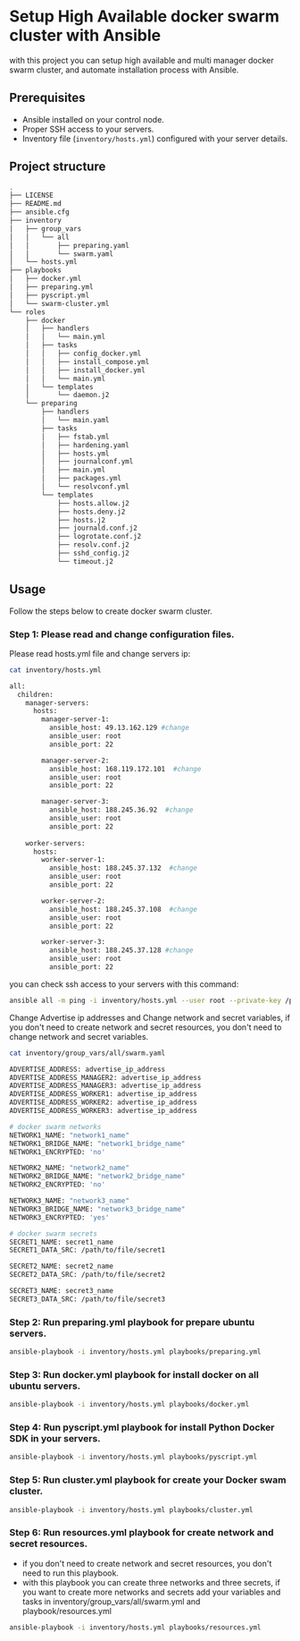# Setup High Available docker swarm cluster with Ansible

with this project you can setup high available and multi manager docker swarm cluster,
and automate installation process with Ansible.

## Prerequisites

- Ansible installed on your control node.
- Proper SSH access to your servers.
- Inventory file (`inventory/hosts.yml`) configured with your server details.

## Project structure

```sh
.
├── LICENSE
├── README.md
├── ansible.cfg
├── inventory
│   ├── group_vars
│   │   └── all
│   │       ├── preparing.yaml
│   │       └── swarm.yaml
│   └── hosts.yml
├── playbooks
│   ├── docker.yml
│   ├── preparing.yml
│   ├── pyscript.yml
│   └── swarm-cluster.yml
└── roles
    ├── docker
    │   ├── handlers
    │   │   └── main.yml
    │   ├── tasks
    │   │   ├── config_docker.yml
    │   │   ├── install_compose.yml
    │   │   ├── install_docker.yml
    │   │   └── main.yml
    │   └── templates
    │       └── daemon.j2
    └── preparing
        ├── handlers
        │   └── main.yaml
        ├── tasks
        │   ├── fstab.yml
        │   ├── hardening.yaml
        │   ├── hosts.yml
        │   ├── journalconf.yml
        │   ├── main.yml
        │   ├── packages.yml
        │   └── resolvconf.yml
        └── templates
            ├── hosts.allow.j2
            ├── hosts.deny.j2
            ├── hosts.j2
            ├── journald.conf.j2
            ├── logrotate.conf.j2
            ├── resolv.conf.j2
            ├── sshd_config.j2
            └── timeout.j2
```

## Usage

Follow the steps below to create docker swarm cluster.

### Step 1: Please read and change configuration files.

Please read hosts.yml file and change servers ip:

```sh
cat inventory/hosts.yml 

all:
  children:
    manager-servers:
      hosts:
        manager-server-1:
          ansible_host: 49.13.162.129 #change
          ansible_user: root
          ansible_port: 22

        manager-server-2:
          ansible_host: 168.119.172.101  #change
          ansible_user: root
          ansible_port: 22

        manager-server-3:
          ansible_host: 188.245.36.92  #change
          ansible_user: root
          ansible_port: 22
    
    worker-servers:
      hosts:
        worker-server-1:
          ansible_host: 188.245.37.132  #change 
          ansible_user: root
          ansible_port: 22

        worker-server-2:
          ansible_host: 188.245.37.108  #change 
          ansible_user: root
          ansible_port: 22

        worker-server-3:
          ansible_host: 188.245.37.128 #change 
          ansible_user: root
          ansible_port: 22

```

you can check ssh access to your servers with this command:

```sh
ansible all -m ping -i inventory/hosts.yml --user root --private-key /path/to/private-key
```

Change Advertise ip addresses and Change network and secret variables,
if you don't need to create network and secret resources,
you don't need to change network and secret variables.

```sh
cat inventory/group_vars/all/swarm.yaml

ADVERTISE_ADDRESS: advertise_ip_address
ADVERTISE_ADDRESS_MANAGER2: advertise_ip_address
ADVERTISE_ADDRESS_MANAGER3: advertise_ip_address
ADVERTISE_ADDRESS_WORKER1: advertise_ip_address
ADVERTISE_ADDRESS_WORKER2: advertise_ip_address
ADVERTISE_ADDRESS_WORKER3: advertise_ip_address

# docker swarm networks
NETWORK1_NAME: "network1_name"
NETWORK1_BRIDGE_NAME: "network1_bridge_name"
NETWORK1_ENCRYPTED: 'no'

NETWORK2_NAME: "network2_name"
NETWORK2_BRIDGE_NAME: "network2_bridge_name"
NETWORK2_ENCRYPTED: 'no'

NETWORK3_NAME: "network3_name"
NETWORK3_BRIDGE_NAME: "network3_bridge_name"
NETWORK3_ENCRYPTED: 'yes'

# docker swarm secrets
SECRET1_NAME: secret1_name
SECRET1_DATA_SRC: /path/to/file/secret1

SECRET2_NAME: secret2_name
SECRET2_DATA_SRC: /path/to/file/secret2

SECRET3_NAME: secret3_name
SECRET3_DATA_SRC: /path/to/file/secret3

```

### Step 2: Run preparing.yml playbook for prepare ubuntu servers.

```sh
ansible-playbook -i inventory/hosts.yml playbooks/preparing.yml
```
### Step 3: Run docker.yml playbook for install docker on all ubuntu servers.

```sh
ansible-playbook -i inventory/hosts.yml playbooks/docker.yml 
```

### Step 4: Run pyscript.yml playbook for install Python Docker SDK in your servers.

```sh
ansible-playbook -i inventory/hosts.yml playbooks/pyscript.yml
```

### Step 5: Run cluster.yml playbook for create your Docker swam cluster.

```sh
ansible-playbook -i inventory/hosts.yml playbooks/cluster.yml
```

### Step 6: Run resources.yml playbook for create network and secret resources.

- if you don't need to create network and secret resources, you don't need to run this playbook.
- with this playbook you can create three networks and three secrets, if you want to create more networks and secrets add your variables and tasks in inventory/group_vars/all/swarm.yml and playbook/resources.yml

```sh
ansible-playbook -i inventory/hosts.yml playbooks/resources.yml
```
